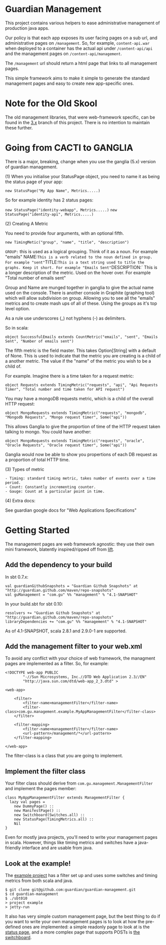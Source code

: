 Guardian Management
===================

This project contains various helpers to ease administrative management
of production java apps.

Our policy is that each app exposes its user facing pages on a sub url,
and administrative pages on `/management`. So, for example, `content-api.war`
when deployed to a container has the actual api under `/content-api/api` and
the management pages on `/content-api/management`.

The `/management` url should return a html page that links to all management
pages.

This simple framework aims to make it simple to generate the standard management
pages and easy to create new app-specific ones.


Note for the Old Skool
======================

The old management libraries, that were web-framework specific, can be found in
the [3.x](https://github.com/guardian/guardian-management/tree/3.x) branch of this project.
There is no intention to maintain these further.

Going from CACTI to GANGLIA
=====================
There is a major, breaking, change when you use the ganglia (5.x) version of guardian management.

(1) When you initialise your StatusPage object, you need to name it as being the status page of your app:

`new StatusPage("My App Name", Metrics.....)`

So for example identity has 2 status pages:

`new StatusPage("identity-webapp", Metrics.....)`
`new StatusPage("identity-api", Metrics.....)`

(2) Creating A Metric

You need to provide four arguments, with an optional fifth.

`new TimingMetic("group", "name", "title", "description")`

`GROUP:` this is used as a logical grouping. Think of it as a noun. For example "emails"
NAME:` This is a verb related to the noun defined in group. For example "sent"
`TITLE:` This is a text string used to title the graphs. Keep it short. For example "Emails Sent"
`DESCRIPTION:` This is a longer description of the metric. Used on the hover over.
For example "Total number of emails sent"

Group and Name are munged together in ganglia to give the actual name used on the console.
There is another console in Graphite (graphing tool) which will allow subdivision on group.
Allowing you to see all the "emails" metrics and to create mash ups of all of these.
Using the groups as it's top level option.

As a rule use underscores (_) not hyphens (-) as delimiters.

So in scala:

`object SuccessfulEmails extends CountMetric("emails", "sent", "Emails Sent", "Number of emails sent")`

The fifth metric is the field master. This takes Option[String] with a default of None.
This is used to indicate that the metric you are creating is a child of a
another metric. The value if the "name" of the metric you wish to be a child of.

For example. Imagine there is a time taken for a request metric:

`object Requests extends TimingMetric("requests", "api", "Api Requests Timer", "Total number and time taken for API request")`

You may have a mongoDB requests metric, which is a child of the overall HTTP request:

`object MongoRequests extends TimingMetric("requests", "mongodb", "Mongodb Requests", "Mongo request timer", Some("api"))`

This allows Ganglia to give the proportion of time of the HTTP request taken talking to mongo. You could have another:

`object MongoRequests extends TimingMetric("requests", "oracle", "Oracle Requests", "Oracle request timer", Some("api"))`

Ganglia would now be able to show you propertions of each DB request as a proportion of total HTTP time.


(3) Types of metric

    - Timing: standard timing metric, takes number of events over a time period.
    - Count: Constantly incrementing counter.
    - Gauge: Count at a particular point in time.

(4) Extra docs:

See guardian google docs for "Web Applications Specifications"



Getting Started
===============

The management pages are web framework agnostic: they use their own mini
framework, blatently inspired/ripped off from [lift](http://www.liftweb.net).

Add the dependency to your build
-----------------------------------

In sbt 0.7.x:

    val guardianGithubSnapshots = "Guardian Github Snapshots" at "http://guardian.github.com/maven/repo-snapshots"
    val guManagement = "com.gu" %% "management" % "4.1-SNAPSHOT"

In your build.sbt for sbt 0.10:

    resolvers += "Guardian Github Snapshots" at "http://guardian.github.com/maven/repo-snapshots"
    libraryDependencies += "com.gu" %% "management" % "4.1-SNAPSHOT"

As of 4.1-SNAPSHOT, scala 2.8.1 and 2.9.0-1 are supported.

Add the management filter to your web.xml
--------------------------------------------

To avoid any conflict with your choice of web framework, the managment
pages are implemented as a filter. So, for example:

    <!DOCTYPE web-app PUBLIC
            "-//Sun Microsystems, Inc.//DTD Web Application 2.3//EN"
            "http://java.sun.com/dtd/web-app_2_3.dtd" >

    <web-app>

        <filter>
            <filter-name>managementFilter</filter-name>
            <filter-class>com.gu.management.example.MyAppManagementFilter</filter-class>
        </filter>

        <filter-mapping>
            <filter-name>managementFilter</filter-name>
            <url-pattern>/management/*</url-pattern>
        </filter-mapping>

    </web-app>

The filter-class is a class that you are going to implement.

Implement the filter class
-----------------------------

Your filter class should derive from `com.gu.management.ManagementFilter` and implement
the pages member:

    class MyAppManagementFilter extends ManagementFilter {
      lazy val pages =
        new DummyPage() ::
        new ManifestPage() ::
        new Switchboard(Switches.all) ::
        new StatusPage(TimingMetrics.all) ::
        Nil
    }

Even for mostly java projects, you'll need to write your management pages in scala. However,
things like timing metrics and switches have a java-friendly interface and are usable from java.

Look at the example!
-----------------------

The [example project](https://github.com/guardian/guardian-management/tree/master/example) has
a filter set up and uses some switches and timing metrics from both scala and java.

    $ git clone git@github.com:guardian/guardian-management.git
    $ cd guardian-management
    $ ./sbt010
    > project example
    > jetty-run

It also has very simple custom management page, but the best thing to do if you want to write your
own management pages is to look at how the pre-defined ones are implemented: a simple readonly page to look at is
the
[status page](https://github.com/guardian/guardian-management/blob/master/management/src/main/scala/com/gu/management/StatusPage.scala),
and a more complex page that supports POSTs is
[the switchboard](https://github.com/guardian/guardian-management/blob/master/management/src/main/scala/com/gu/management/switchables.scala).




